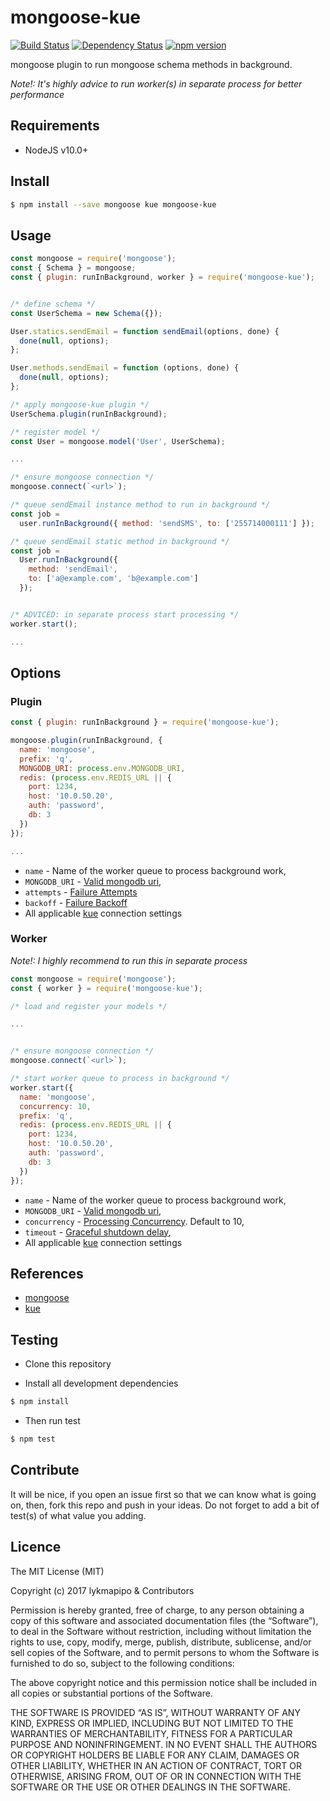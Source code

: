 # mongoose-kue

[![Build Status](https://travis-ci.org/lykmapipo/mongoose-kue.svg?branch=master)](https://travis-ci.org/lykmapipo/mongoose-kue)
[![Dependency Status](https://img.shields.io/david/lykmapipo/mongoose-kue.svg?style=flat)](https://david-dm.org/lykmapipo/mongoose-kue)
[![npm version](https://badge.fury.io/js/mongoose-kue.svg)](https://badge.fury.io/js/mongoose-kue)

mongoose plugin to run mongoose schema methods in background.

*Note!: It's highly advice to run worker(s) in separate process for better performance*

## Requirements

- NodeJS v10.0+

## Install
```sh
$ npm install --save mongoose kue mongoose-kue
```

## Usage

```js
const mongoose = require('mongoose');
const { Schema } = mongoose;
const { plugin: runInBackground, worker } = require('mongoose-kue');


/* define schema */
const UserSchema = new Schema({});

User.statics.sendEmail = function sendEmail(options, done) {
  done(null, options);
};

User.methods.sendEmail = function (options, done) {
  done(null, options);
};

/* apply mongoose-kue plugin */
UserSchema.plugin(runInBackground);

/* register model */
const User = mongoose.model('User', UserSchema);

...

/* ensure mongoose connection */
mongoose.connect(`<url>`);

/* queue sendEmail instance method to run in background */
const job =
  user.runInBackground({ method: 'sendSMS', to: ['255714000111'] });

/* queue sendEmail static method in background */
const job =
  User.runInBackground({
    method: 'sendEmail',
    to: ['a@example.com', 'b@example.com']
  });


/* ADVICED: in separate process start processing */
worker.start();

...


```


## Options

### Plugin
```js
const { plugin: runInBackground } = require('mongoose-kue');

mongoose.plugin(runInBackground, {
  name: 'mongoose',
  prefix: 'q',
  MONGODB_URI: process.env.MONGODB_URI,
  redis: (process.env.REDIS_URL || {
    port: 1234,
    host: '10.0.50.20',
    auth: 'password',
    db: 3
  })
});

...

```

- `name` - Name of the worker queue to process background work,
- `MONGODB_URI` - [Valid mongodb uri](https://mongoosejs.com/docs/index.html),
- `attempts` - [Failure Attempts](https://github.com/Automattic/kue#failure-attempts)
- `backoff` - [Failure Backoff](https://github.com/Automattic/kue#failure-backoff)
- All applicable [kue](https://github.com/Automattic/kue#redis-connection-settings) connection settings


### Worker

*Note!: I highly recommend to run this in separate process*

```js
const mongoose = require('mongoose');
const { worker } = require('mongoose-kue');

/* load and register your models */

...


/* ensure mongoose connection */
mongoose.connect(`<url>`);

/* start worker queue to process in background */
worker.start({
  name: 'mongoose',
  concurrency: 10,
  prefix: 'q',
  redis: (process.env.REDIS_URL || {
    port: 1234,
    host: '10.0.50.20',
    auth: 'password',
    db: 3
  })
});
``` 

- `name` - Name of the worker queue to process background work,
- `MONGODB_URI` - [Valid mongodb uri](https://mongoosejs.com/docs/index.html),
- `concurrency` - [Processing Concurrency](https://github.com/Automattic/kue#processing-concurrency). Default to 10,
- `timeout` - [Graceful shutdown delay](https://github.com/Automattic/kue#graceful-shutdown),
- All applicable [kue](https://github.com/Automattic/kue#redis-connection-settings) connection settings


## References
- [mongoose](http://mongoosejs.com/docs/guide.html)
- [kue](https://github.com/Automattic/kue)


## Testing
* Clone this repository

* Install all development dependencies
```sh
$ npm install
```
* Then run test
```sh
$ npm test
```

## Contribute
It will be nice, if you open an issue first so that we can know what is going on, then, fork this repo and push in your ideas. Do not forget to add a bit of test(s) of what value you adding.

## Licence
The MIT License (MIT)

Copyright (c) 2017 lykmapipo & Contributors

Permission is hereby granted, free of charge, to any person obtaining a copy of this software and associated documentation files (the “Software”), to deal in the Software without restriction, including without limitation the rights to use, copy, modify, merge, publish, distribute, sublicense, and/or sell copies of the Software, and to permit persons to whom the Software is furnished to do so, subject to the following conditions:

The above copyright notice and this permission notice shall be included in all copies or substantial portions of the Software.

THE SOFTWARE IS PROVIDED “AS IS”, WITHOUT WARRANTY OF ANY KIND, EXPRESS OR IMPLIED, INCLUDING BUT NOT LIMITED TO THE WARRANTIES OF MERCHANTABILITY, FITNESS FOR A PARTICULAR PURPOSE AND NONINFRINGEMENT. IN NO EVENT SHALL THE AUTHORS OR COPYRIGHT HOLDERS BE LIABLE FOR ANY CLAIM, DAMAGES OR OTHER LIABILITY, WHETHER IN AN ACTION OF CONTRACT, TORT OR OTHERWISE, ARISING FROM, OUT OF OR IN CONNECTION WITH THE SOFTWARE OR THE USE OR OTHER DEALINGS IN THE SOFTWARE. 